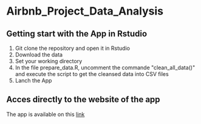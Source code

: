 # Airbnb_Project_Data_Analysis

## Getting start with the App in Rstudio

1. Git clone the repository and open it in Rstudio
2. Download the data
  1. Set your working directory
  2. In the file prepare_data.R, uncomment the commande "clean_all_data()" and execute the script to get the cleansed data into CSV files
3. Lanch the App 

## Acces directly to the website of the app

The app is available on this [link](https://charlenebruno.shinyapps.io/App_Airbnb/)

 
